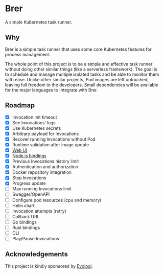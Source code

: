 # Brer

A simple Kubernetes task runner.

## Why

Brer is a simple task runner that uses some core Kubernetes features for process management.

The whole point of this project is to be a simple and effective task runner without doing other similar things (like a serverless framework). The goal is to schedule and manage multiple isolated tasks and be able to monitor them with ease. Unlike other similar projects, Pod images are left untouched, leaving full freedom to the developers. Small dependencies will be available for the major languages to integrate with Brer.

## Roadmap

- [x] Invocation init timeout
- [x] See Invocations' logs
- [x] Use Kubernetes secrets
- [x] Arbitrary payload for Invocations
- [x] Recover running Invocations without Pod
- [x] Runtime validation after image update
- [x] [Web UI](https://github.com/brer/brer-web)
- [x] [Node.js bindings](https://github.com/brer/brer-nodejs)
- [x] Previous Invocations history limit
- [x] Authentication and authorization
- [x] Docker repository integration
- [x] Stop Invocations
- [x] Progress update
- [ ] Max running Invocations limit
- [ ] Swagger/OpenAPI
- [ ] Configure pod resources (cpu and memory)
- [ ] Helm chart
- [ ] Invocation attempts (retry)
- [ ] Callback URL
- [ ] Go bindings
- [ ] Rust bindings
- [ ] CLI
- [ ] Play/Pause Invocations

## Acknowledgements

This project is kindly sponsored by [Evologi](https://evologi.it/).
